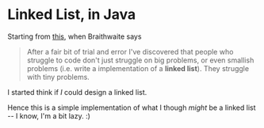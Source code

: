 Linked List, in Java
====================

Starting from [this](http://www.codinghorror.com/blog/2007/02/why-cant-programmers-program.html), when Braithwaite says

> After a fair bit of trial and error I've discovered that people who struggle to code don't just struggle on big problems, or even smallish problems (i.e. write a implementation of a **linked list**). They struggle with tiny problems.

I started think if _I_ could design a linked list.

Hence this is a simple implementation of what I though _might_ be a linked list -- I know, I'm a bit lazy. :)
